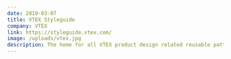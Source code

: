 ```yaml
---
date: 2019-03-07
title: VTEX Styleguide
company: VTEX
link: https://styleguide.vtex.com/
image: /uploads/vtex.jpg
description: The home for all VTEX product design related reusable patterns, components and assets.
---
```


